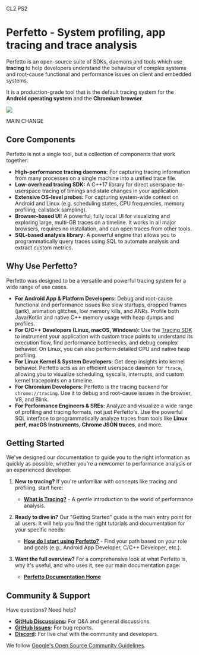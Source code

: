 CL2 PS2
# Perfetto - System profiling, app tracing and trace analysis

Perfetto is an open-source suite of SDKs, daemons and tools which use
**tracing** to help developers understand the behaviour of complex systems and
root-cause functional and performance issues on client and embedded systems.

It is a production-grade tool that is the default tracing system for the
**Android operating system** and the **Chromium browser**.

![](docs/images/perfetto-stack.svg)

MAIN CHANGE
## Core Components

Perfetto is not a single tool, but a collection of components that work
together:

- **High-performance tracing daemons:** For capturing tracing information from
  many processes on a single machine into a unified trace file.
- **Low-overhead tracing SDK:** A C++17 library for direct
  userspace-to-userspace tracing of timings and state changes in your
  application.
- **Extensive OS-level probes:** For capturing system-wide context on Android
  and Linux (e.g. scheduling states, CPU frequencies, memory profiling,
  callstack sampling).
- **Browser-based UI:** A powerful, fully local UI for visualizing and exploring
  large, multi-GB traces on a timeline. It works in all major browsers, requires
  no installation, and can open traces from other tools.
- **SQL-based analysis library:** A powerful engine that allows you to
  programmatically query traces using SQL to automate analysis and extract
  custom metrics.

## Why Use Perfetto?

Perfetto was designed to be a versatile and powerful tracing system for a wide
range of use cases.

- **For Android App & Platform Developers:** Debug and root-cause functional and
  performance issues like slow startups, dropped frames (jank), animation
  glitches, low memory kills, and ANRs. Profile both Java/Kotlin and native C++
  memory usage with heap dumps and profiles.
- **For C/C++ Developers (Linux, macOS, Windows):** Use the
  [Tracing SDK](docs/instrumentation/tracing-sdk.md) to instrument your
  application with custom trace points to understand its execution flow, find
  performance bottlenecks, and debug complex behavior. On Linux, you can also
  perform detailed CPU and native heap profiling.
- **For Linux Kernel & System Developers:** Get deep insights into kernel
  behavior. Perfetto acts as an efficient userspace daemon for `ftrace`,
  allowing you to visualize scheduling, syscalls, interrupts, and custom kernel
  tracepoints on a timeline.
- **For Chromium Developers:** Perfetto is the tracing backend for
  `chrome://tracing`. Use it to debug and root-cause issues in the browser, V8,
  and Blink.
- **For Performance Engineers & SREs:** Analyze and visualize a wide range of
  profiling and tracing formats, not just Perfetto's. Use the powerful SQL
  interface to programmatically analyze traces from tools like **Linux perf**,
  **macOS Instruments**, **Chrome JSON traces**, and more.

## Getting Started

We've designed our documentation to guide you to the right information as
quickly as possible, whether you're a newcomer to performance analysis or an
experienced developer.

1.  **New to tracing?** If you're unfamiliar with concepts like tracing and
    profiling, start here:

    - [**What is Tracing?**](https://perfetto.dev/docs/tracing-101) - A gentle
      introduction to the world of performance analysis.

2.  **Ready to dive in?** Our "Getting Started" guide is the main entry point
    for all users. It will help you find the right tutorials and documentation
    for your specific needs:

    - [**How do I start using Perfetto?**](https://perfetto.dev/docs/getting-started/start-using-perfetto) -
      Find your path based on your role and goals (e.g., Android App Developer,
      C/C++ Developer, etc.).

3.  **Want the full overview?** For a comprehensive look at what Perfetto is,
    why it's useful, and who uses it, see our main documentation page:
    - [**Perfetto Documentation Home**](https://perfetto.dev/docs/)

## Community & Support

Have questions? Need help?

- **[GitHub Discussions](https://github.com/google/perfetto/discussions/categories/q-a):**
  For Q&A and general discussions.
- **[GitHub Issues](https://github.com/google/perfetto/issues):** For bug
  reports.
- **[Discord](https://discord.gg/35ShE3A):** For live chat with the community
  and developers.

We follow
[Google's Open Source Community Guidelines](https://opensource.google/conduct/).
